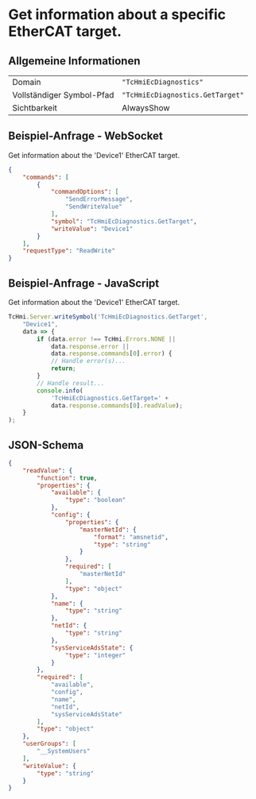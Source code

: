 # Get information about a specific EtherCAT target.

## Allgemeine Informationen

|  |  |
| - | - |
| Domain | `"TcHmiEcDiagnostics"` |
| Vollständiger Symbol-Pfad | `"TcHmiEcDiagnostics.GetTarget"` |
| Sichtbarkeit | AlwaysShow |

## Beispiel-Anfrage - WebSocket

Get information about the 'Device1' EtherCAT target.
```json
{
    "commands": [
        {
            "commandOptions": [
                "SendErrorMessage",
                "SendWriteValue"
            ],
            "symbol": "TcHmiEcDiagnostics.GetTarget",
            "writeValue": "Device1"
        }
    ],
    "requestType": "ReadWrite"
}
```

## Beispiel-Anfrage - JavaScript

Get information about the 'Device1' EtherCAT target.
```javascript
TcHmi.Server.writeSymbol('TcHmiEcDiagnostics.GetTarget',
    "Device1",
    data => {
        if (data.error !== TcHmi.Errors.NONE ||
            data.response.error ||
            data.response.commands[0].error) {
            // Handle error(s)...
            return;
        }
        // Handle result...
        console.info(
            'TcHmiEcDiagnostics.GetTarget=' +
            data.response.commands[0].readValue);
    }
);
```

## JSON-Schema

```json
{
    "readValue": {
        "function": true,
        "properties": {
            "available": {
                "type": "boolean"
            },
            "config": {
                "properties": {
                    "masterNetId": {
                        "format": "amsnetid",
                        "type": "string"
                    }
                },
                "required": [
                    "masterNetId"
                ],
                "type": "object"
            },
            "name": {
                "type": "string"
            },
            "netId": {
                "type": "string"
            },
            "sysServiceAdsState": {
                "type": "integer"
            }
        },
        "required": [
            "available",
            "config",
            "name",
            "netId",
            "sysServiceAdsState"
        ],
        "type": "object"
    },
    "userGroups": [
        "__SystemUsers"
    ],
    "writeValue": {
        "type": "string"
    }
}
```
